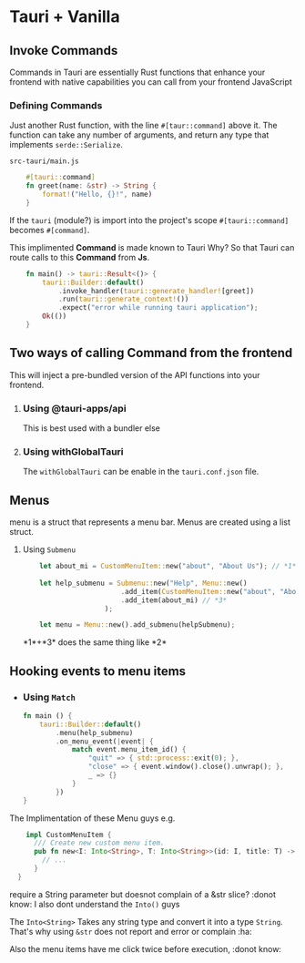 # Tauri + Vanilla

## Invoke Commands

Commands in Tauri are essentially Rust functions that enhance your frontend with native capabilities you can call from your frontend JavaScript

### Defining Commands

Just another Rust function, with the line `#[taur::command]` above it. The function can take any number of arguments, and return any type that implements `serde::Serialize`.

`src-tauri/main.js`

```rust
    #[tauri::command]
    fn greet(name: &str) -> String {
        format!("Hello, {}!", name)
    }
```

If the `tauri` (module?) is import into the project's scope `#[tauri::command]` becomes `#[command]`.

This implimented __Command__ is made known to Tauri
Why? So that Tauri can route calls to this __Command__ from __Js__.

```rust
    fn main() -> tauri::Result<()> {
        tauri::Builder::default()
            .invoke_handler(tauri::generate_handler![greet])
            .run(tauri::generate_context!())
            .expect("error while running tauri application");
        Ok(())
    }
```

## Two ways of calling Command from the frontend

This will inject a pre-bundled version of the API functions into your frontend.

1. ### Using @tauri-apps/api

    This is best used with a bundler else

2. ### Using withGlobalTauri

    The `withGlobalTauri` can be enable in the `tauri.conf.json` file.

## Menus

menu is a struct that represents a menu bar.
Menus are created using a list struct.

1. Using `Submenu`

    ```rust
        let about_mi = CustomMenuItem::new("about", "About Us"); // *1*
        
        let help_submenu = Submenu::new("Help", Menu::new()
                            .add_item(CustomMenuItem::new("about", "About Us");) // *2*
                            .add_item(about_mi) // *3*
                        );

        let menu = Menu::new().add_submenu(helpSubmenu);
    ```

    \*1*+\*3* does the same thing like \*2*

## Hooking events to menu items

- ### Using `Match`

    ```rs
    fn main () {
        tauri::Builder::default()
            .menu(help_submenu)
            .on_menu_event(|event| {
                match event.menu_item_id() {
                    "quit" => { std::process::exit(0); },
                    "close" => { event.window().close().unwrap(); },
                    _ => {}
                }
            })
    }
    ```

The Implimentation of these Menu guys e.g.

```rs
    impl CustomMenuItem {
      /// Create new custom menu item.
      pub fn new<I: Into<String>, T: Into<String>>(id: I, title: T) -> Self {
        // ...
      }
  }
```

require a String parameter but doesnot complain of a &str slice? :donot know:
I also dont understand the `Into()` guys

The `Into<String>` Takes any string type and convert it into a type `String`. That's why using `&str` does not report and error or complain :ha:

Also the menu items have me click twice before execution, :donot know:
